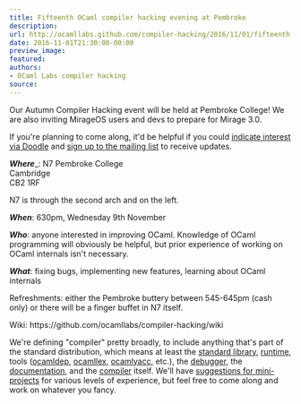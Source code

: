 ```yaml
---
title: Fifteenth OCaml compiler hacking evening at Pembroke
description:
url: http://ocamllabs.github.com/compiler-hacking/2016/11/01/fifteenth-compiler-hacking-evening
date: 2016-11-01T21:30:00-00:00
preview_image:
featured:
authors:
- OCaml Labs compiler hacking
source:
---
```


<p>&#8203;Our Autumn Compiler Hacking event will be held at Pembroke College! We are also inviting MirageOS users and devs to prepare for Mirage 3.0.</p>

<p>If you're planning to come along, it'd be helpful if you could <a href="http://doodle.com/poll/fsy7gue9xvbvvdm8">indicate interest via Doodle</a> and <a href="http://lists.ocaml.org/admin/cam-compiler-hacking">sign up to the mailing list</a> to receive updates.</p>

<p><em><strong>Where</strong></em>_: N7 Pembroke College<br/>
Cambridge&#8203;<br/>
CB2 1RF  </p>

<p>N7 is through the second arch and on the left.</p>

<p><em><strong>When</strong></em>: 630pm, Wednesday 9th November</p>

<p><em><strong>Who</strong></em>: anyone interested in improving OCaml. Knowledge of OCaml programming will obviously be helpful, but prior experience of working on OCaml internals isn't necessary.</p>

<p><em><strong>What</strong></em>: fixing bugs, implementing new features, learning about OCaml internals</p>

<p>Refreshments: either the Pembroke buttery between 545-645pm (cash only) or there will be a finger buffet in N7 itself.</p>

<p>Wiki: https://github.com/ocamllabs/compiler-hacking/wiki</p>

<p>We're defining &quot;compiler&quot; pretty broadly, to include anything that's part of the standard distribution, which means at least the
 <a href="https://github.com/ocaml/ocaml/tree/trunk/stdlib">standard library</a>,
 <a href="https://github.com/ocaml/ocaml/tree/trunk/byterun">run</a><a href="https://github.com/ocaml/ocaml/tree/trunk/asmrun">time</a>, tools
    (<a href="http://caml.inria.fr/pub/docs/manual-ocaml/depend.html">ocamldep</a>,
     <a href="https://realworldocaml.org/v1/en/html/parsing-with-ocamllex-and-menhir.html">ocamllex</a>,
     <a href="http://caml.inria.fr/pub/docs/manual-ocaml-4.00/manual026.html">ocamlyacc</a>, etc.), the
 <a href="http://caml.inria.fr/pub/docs/manual-ocaml/debugger.html">debugger</a>, the
 <a href="https://github.com/ocaml/ocaml/tree/trunk/manual">documentation</a>, and the
 <a href="https://github.com/ocaml/ocaml">compiler</a> itself. We'll have
 <a href="https://github.com/ocamllabs/compiler-hacking/wiki/Things-to-work-on">suggestions for mini-projects</a> for various levels of experience, but feel free to come along and work on whatever you fancy.</p>

